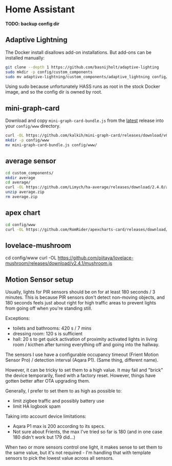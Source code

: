 Home Assistant
==============

**TODO: backup config dir**

## Adaptive Lightning
The Docker install disallows add-on installations. But add-ons can be installed manually:

```bash
git clone --depth 1 https://github.com/basnijholt/adaptive-lighting
sudo mkdir -p config/custom_components
sudo mv adaptive-lightning/custom_components/adaptive_lightning config/custom_components/
```
Using sudo because unfortunately HASS runs as root in the stock Docker image, and so the config dir is owned by root.

## mini-graph-card
Download and copy `mini-graph-card-bundle.js` from the [latest](https://github.com/kalkih/mini-graph-card/releases/latest) release into your `config/www` directory.

```bash
curl -OL https://github.com/kalkih/mini-graph-card/releases/download/v0.11.0/mini-graph-card-bundle.js
mkdir -p config/www
mv mini-graph-card-bundle.js config/www/
```

## average sensor
```bash
cd custom_components/
mkdir average
cd average/
curl -OL https://github.com/Limych/ha-average/releases/download/2.4.0/average.zip
unzip average.zip
rm average.zip
```

## apex chart
```bash
cd config/www
curl -OL https://github.com/RomRider/apexcharts-card/releases/download/v2.0.1/apexcharts-card.js
```

## lovelace-mushroom
cd config/www
curl -OL https://github.com/piitaya/lovelace-mushroom/releases/download/v2.4.1/mushroom.js

## Motion Sensor setup

Usually, lights for PIR sensors should be on for at least 180 seconds / 3 minutes.
This is because PIR sensors don't detect non-moving objects, and 180 seconds feels just about right for high traffic areas to prevent lights from going off when you're standing still.

Exceptions:

- toilets and bathrooms: 420 s / 7 mins
- dressing room: 120 s is sufficient
- hall: 20 s to get quick activation of proximity activated lights in living room / kicthen after turning everything off and going into the hallway.

The sensors I use have a configurable occupancy timeout (Frient Motion Sensor Pro) / detection interval (Aqara P1).
(Same thing, different name).

However, it can be tricky to set them to a high value.
It may fail and "brick" the device temporarily, fixed with a factory reset.
However, things have gotten better after OTA upgrading them.

Generally, I prefer to set them to as high as possible to:

- limit zigbee traffic and possibly battery use
- limit HA logbook spam

Taking into account device limitations:

- Aqara P1 max is 200 according to its specs.
- Not sure about Frients, the max I've tried so far is 180 (and in one case 180 didn't work but 179 did...)

When two or more sensors control one light, it makes sense to set them to the same value, but it's not required - I'm handling that with template sensors to pick the lowest value across all sensors.
